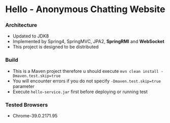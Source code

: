 # Hello - Anonymous Chatting Website

### Architecture
* Updated to JDK8
* Implemented by Spring4, SpringMVC, JPA2, **SpringRMI** and **WebSocket**
* This project is designed to be distributed

### Build
* This is a Maven project therefore u should execute `mvn clean install -Dmaven.test.skip=true`
* You will encounter errors if you do not specify `-Dmaven.test.skip=true` parameter
* Execute `hello-service.jar` first before deploying or running test

### Tested Browsers
* Chrome-39.0.2171.95
